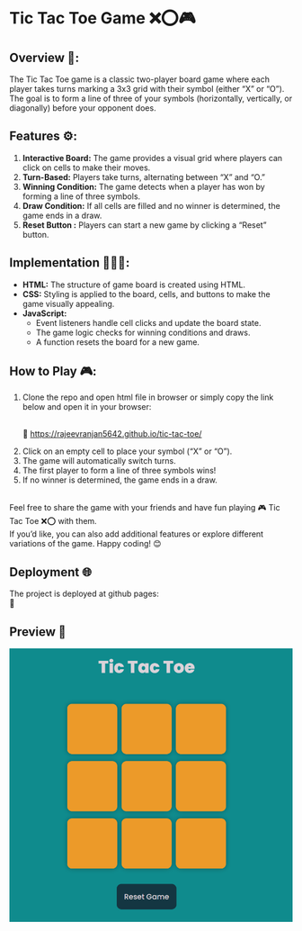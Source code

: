 # Tic Tac Toe Game ❌⭕🎮

## Overview 🔎:
The Tic Tac Toe game is a classic two-player board game where each player takes turns marking a 3x3 grid with their symbol (either “X” or “O”). The goal is to form a line of three of your symbols (horizontally, vertically, or diagonally) before your opponent does.
<br>
## Features ⚙️:
<ol>
<li><b>Interactive Board:</b> The game provides a visual grid where players can click on cells to make their moves.</li>
<li><b>Turn-Based:</b> Players take turns, alternating between “X” and “O.”</li>
<li><b>Winning Condition:</b> The game detects when a player has won by forming a line of three symbols.</li>
<li><b>Draw Condition:</b> If all cells are filled and no winner is determined, the game ends in a draw.</li>
<li><b>Reset Button :</b> Players can start a new game by clicking a “Reset” button.</li> 
</ol>

## Implementation 👨🏻‍💻:
<ul>
<li><b>HTML:</b> The structure of game board is created using HTML.</li>
<li><b>CSS:</b> Styling is applied to the board, cells, and buttons to make the game visually appealing.</li>
<li><b>JavaScript:</b>
  <ul>
  <li>Event listeners handle cell clicks and update the board state.</li>
  <li>The game logic checks for winning conditions and draws.</li>
  <li>A function resets the board for a new game.</li>
  </ul>
  </li>
</ul>

## How to Play 🎮:
<ol>
<li>Clone the repo and open html file in browser or simply copy the link below and open it in your browser:</li><br>

  🔗  https://rajeevranjan5642.github.io/tic-tac-toe/
    
<li>Click on an empty cell to place your symbol (“X” or “O”).</li>
<li>The game will automatically switch turns.</li>
<li>The first player to form a line of three symbols wins!</li>
<li>If no winner is determined, the game ends in a draw.</li>
</ol>
<br>
Feel free to share the game with your friends and have fun playing 🎮 Tic Tac Toe ❌⭕ with them.<br>
If you’d like, you can also add additional features or explore different variations of the game. Happy coding! 😊

## Deployment 🌐
The project is deployed at github pages:<br>
🔗

## Preview 👀
![image](https://github.com/RajeevRanjan5642/tic-tac-toe/blob/main/images/preview.png)

